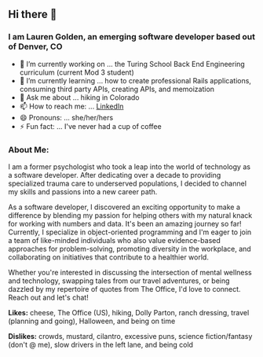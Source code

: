 ## Hi there 👋
### I am Lauren Golden, an emerging software developer based out of Denver, CO 
<!--
**goldenll/goldenll** is a ✨ _special_ ✨ repository because its `README.md` (this file) appears on your GitHub profile.

Here are some ideas to get you started:
-->
- 🔭 I’m currently working on ... the Turing School Back End Engineering curriculum (current Mod 3 student)
- 🌱 I’m currently learning ... how to create professional Rails applications, consuming third party APIs, creating APIs, and memoization
- 💬 Ask me about ... hiking in Colorado
- 📫 How to reach me: ... [LinkedIn](https://www.linkedin.com/in/goldenll/)
- 😄 Pronouns: ... she/her/hers
- ⚡ Fun fact: ... I've never had a cup of coffee

### About Me: 

I am a former psychologist who took a leap into the world of technology as a software developer. After dedicating over a decade to providing specialized trauma care to underserved populations, I decided to channel my skills and passions into a new career path. 

As a software developer, I discovered an exciting opportunity to make a difference by blending my passion for helping others with my natural knack for working with numbers and data. It's been an amazing journey so far! Currently, I specialize in object-oriented programming and I'm eager to join a team of like-minded individuals who also value evidence-based approaches for problem-solving, promoting diversity in the workplace, and collaborating on initiatives that contribute to a healthier world.

Whether you're interested in discussing the intersection of mental wellness and technology, swapping tales from our travel adventures, or being dazzled by my repertoire of quotes from The Office, I'd love to connect. Reach out and let's chat!


**Likes:** cheese, The Office (US), hiking, Dolly Parton, ranch dressing, travel (planning and going), Halloween, and being on time

**Dislikes:** crowds, mustard, cilantro, excessive puns, science fiction/fantasy (don't @ me), slow drivers in the left lane, and being cold
